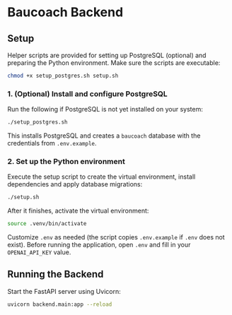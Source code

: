 # Baucoach Backend

## Setup

Helper scripts are provided for setting up PostgreSQL (optional) and preparing the
Python environment. Make sure the scripts are executable:

```bash
chmod +x setup_postgres.sh setup.sh
```

### 1. (Optional) Install and configure PostgreSQL

Run the following if PostgreSQL is not yet installed on your system:

```bash
./setup_postgres.sh
```

This installs PostgreSQL and creates a `baucoach` database with the credentials
from `.env.example`.

### 2. Set up the Python environment

Execute the setup script to create the virtual environment, install
dependencies and apply database migrations:

```bash
./setup.sh
```

After it finishes, activate the virtual environment:

```bash
source .venv/bin/activate
```

Customize `.env` as needed (the script copies `.env.example` if `.env` does not
exist). Before running the application, open `.env` and fill in your
`OPENAI_API_KEY` value.

## Running the Backend

Start the FastAPI server using Uvicorn:

```bash
uvicorn backend.main:app --reload
```
